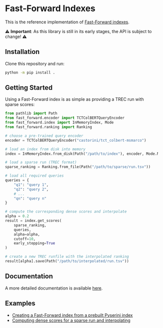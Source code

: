 # Fast-Forward Indexes
This is the reference implementation of [Fast-Forward indexes](https://arxiv.org/abs/2110.06051).

⚠ **Important**: As this library is still in its early stages, the API is subject to change! ⚠

## Installation
Clone this repository and run:
```bash
python -m pip install .
```

## Getting Started
Using a Fast-Forward index is as simple as providing a TREC run with sparse scores:
```python
from pathlib import Path
from fast_forward.encoder import TCTColBERTQueryEncoder
from fast_forward.index import InMemoryIndex, Mode
from fast_forward.ranking import Ranking

# choose a pre-trained query encoder
encoder = TCTColBERTQueryEncoder("castorini/tct_colbert-msmarco")

# load an index from disk into memory
index = InMemoryIndex.from_disk(Path("/path/to/index"), encoder, Mode.MAXP)

# load a sparse run (TREC format)
sparse_ranking = Ranking.from_file(Path("/path/to/sparse/run.tsv"))

# load all required queries
queries = {
    "q1": "query 1",
    "q2": "query 2",
    # ...
    "qn": "query n"
}

# compute the corresponding dense scores and interpolate
alpha = 0.2
result = index.get_scores(
    sparse_ranking,
    queries,
    alpha=alpha,
    cutoff=10,
    early_stopping=True
)

# create a new TREC runfile with the interpolated ranking
result[alpha].save(Path("/path/to/interpolated/run.tsv"))
```

## Documentation
A more detailed documentation is available [here](https://mrjleo.github.io/fast-forward/latest/fast_forward.html).

## Examples
* [Creating a Fast-Forward index from a prebuilt Pyserini index](fast_forward/examples/create_index_from_pyserini.py)
* [Computing dense scores for a sparse run and interpolating](fast_forward/examples/interpolate.py)
